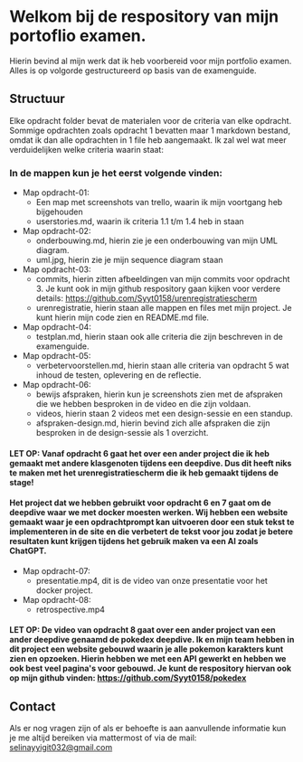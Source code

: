 # Welkom bij de respository van mijn portoflio examen. 
Hierin bevind al mijn werk dat ik heb voorbereid voor mijn portfolio examen. Alles is op volgorde gestructureerd op basis van de examenguide. 

## Structuur
Elke opdracht folder bevat de materialen voor de criteria van elke opdracht. Sommige opdrachten zoals opdracht 1 bevatten maar 1 markdown bestand, omdat ik dan alle opdrachten in 1 file heb aangemaakt. Ik zal wel wat meer verduidelijken welke criteria waarin staat:

### In de mappen kun je het eerst volgende vinden:
- Map opdracht-01:
    - Een map met screenshots van trello, waarin ik mijn voortgang heb bijgehouden
    - userstories.md, waarin ik criteria 1.1 t/m 1.4 heb in staan
- Map opdracht-02:
    - onderbouwing.md, hierin zie je een onderbouwing van mijn UML diagram.
    - uml.jpg, hierin zie je mijn sequence diagram staan
- Map opdracht-03:
    - commits, hierin zitten afbeeldingen van mijn commits voor opdracht 3. Je kunt ook in mijn github respository gaan kijken voor verdere details: https://github.com/Syyt0158/urenregistratiescherm
    - urenregistratie, hierin staan alle mappen en files met mijn project. Je kunt hierin mijn code zien en README.md file.
- Map opdracht-04:
    - testplan.md, hierin staan ook alle criteria die zijn beschreven in de examenguide.
- Map opdracht-05:
    - verbetervoorstellen.md, hierin staan alle criteria van opdracht 5 wat inhoud de testen, oplevering en de reflectie.
- Map opdracht-06:
    - bewijs afspraken, hierin kun je screenshots zien met de afspraken die we hebben besproken in de video en die zijn voldaan.
    - videos, hierin staan 2 videos met een design-sessie en een standup.
    - afspraken-design.md, hierin bevind zich alle afspraken die zijn besproken in de design-sessie als 1 overzicht.

#### LET OP: Vanaf opdracht 6 gaat het over een ander project die ik heb gemaakt met andere klasgenoten tijdens een deepdive. Dus dit heeft niks te maken met het urenregistratiescherm die ik heb gemaakt tijdens de stage! 
    
#### Het project dat we hebben gebruikt voor opdracht 6 en 7 gaat om de deepdive waar we met docker moesten werken. Wij hebben een website gemaakt waar je een opdrachtprompt kan uitvoeren door een stuk tekst te implementeren in de site en die verbetert de tekst voor jou zodat je betere resultaten kunt krijgen tijdens het gebruik maken va een AI zoals ChatGPT.
- Map opdracht-07:
    - presentatie.mp4, dit is de video van onze presentatie voor het docker project.
- Map opdracht-08:
    - retrospective.mp4

#### LET OP: De video van opdracht 8 gaat over een ander project van een ander deepdive genaamd de pokedex deepdive. Ik en mijn team hebben in dit project een website gebouwd waarin je alle pokemon karakters kunt zien en opzoeken. Hierin hebben we met een API gewerkt en hebben we ook best veel pagina's voor gebouwd. Je kunt de respository hiervan ook op mijn github vinden: https://github.com/Syyt0158/pokedex

## Contact
Als er nog vragen zijn of als er behoefte is aan aanvullende informatie kun je me altijd bereiken via mattermost of via de mail: selinayyigit032@gmail.com 

